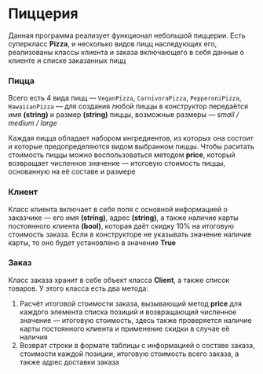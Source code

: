 # Пиццерия

Данная программа реализует функционал небольшой пиццерии. Есть суперкласс **Pizza**, и несколько видов пицц наследующих его, реализованы классы клиента и заказа включающего в себя данные о клиенте и списке заказанных пицц

### Пицца

Всего есть 4 вида пицц — `VeganPizza`, `CarnivoraPizza`, `PepperoniPizza`, `HawaiianPizza` — для создания любой пиццы в конструктор передаётся имя **(string)** и размер **(string)** пиццы, возможные размеры — *small / medium / large*

Каждая пицца обладает набором ингредиентов, из которых она состоит и которые предопределяются видом выбранном пиццы. Чтобы раситать стоимость пиццы можно воспользоваться методом **price**, который возвращает численное значение — итоговую стоимость пиццы, основанную на её составе и размере

### Клиент

Класс клиента включает в себя поля с основной информацией о заказчике — его имя **(string)**, адрес **(string)**, а также наличие карты постоянного клиента **(bool)**, которая даёт скидку 10% на итоговую стоимость заказа. Если в конструкторе не указывать значение наличие карты, то оно будет установлено в значение **True**

### Заказ

Класс заказа хранит в себе объект класса **Client**, а также список товаров. У этого класса есть два метода:
1. Расчёт итоговой стоимости заказа, вызывающий метод **price** для каждого элемента списка позиций и возвращающий численное значение — итоговую стоимость, здесь также проверяется наличие карты постоянного клиента и применение скидки в случае её наличия
2. Возврат строки в формате таблицы с информацией о составе заказа, стоимости каждой позиции, итоговую стоимость всего заказа, а также адрес доставки заказа

